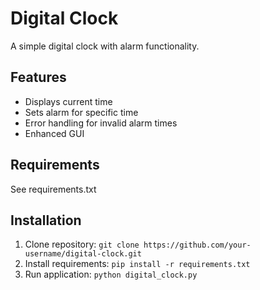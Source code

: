# Digital Clock

A simple digital clock with alarm functionality.

## Features

* Displays current time
* Sets alarm for specific time
* Error handling for invalid alarm times
* Enhanced GUI

## Requirements

See requirements.txt

## Installation

1. Clone repository: `git clone https://github.com/your-username/digital-clock.git`
2. Install requirements: `pip install -r requirements.txt`
3. Run application: `python digital_clock.py`